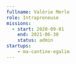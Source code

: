 ```yaml
---
fullname: Valérie Merle
role: Intrapreneuse
missions:
  - start: 2020-09-01
    end: 2021-06-30
    status: admin
startups:
    - ma-cantine-egalim
---
```

